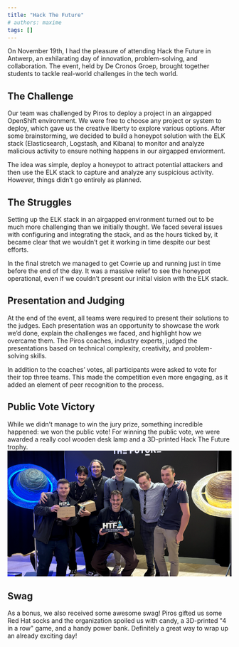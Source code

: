 ```yaml
---
title: "Hack The Future"
# authors: maxime
tags: []
---
```


On November 19th, I had the pleasure of attending Hack the Future in Antwerp, an exhilarating day of innovation, problem-solving, and collaboration. The event, held by De Cronos Groep, brought together students to tackle real-world challenges in the tech world.
<!-- truncate -->
## The Challenge

Our team was challenged by Piros to deploy a project in an airgapped OpenShift environment. We were free to choose any project or system to deploy, which gave us the creative liberty to explore various options. After some brainstorming, we decided to build a honeypot solution with the ELK stack (Elasticsearch, Logstash, and Kibana) to monitor and analyze malicious activity to ensure nothing happens in our airgapped enviorment.

The idea was simple, deploy a honeypot to attract potential attackers and then use the ELK stack to capture and analyze any suspicious activity. However, things didn’t go entirely as planned.

## The Struggles
Setting up the ELK stack in an airgapped environment turned out to be much more challenging than we initially thought. We faced several issues with configuring and integrating the stack, and as the hours ticked by, it became clear that we wouldn’t get it working in time despite our best efforts.

In the final stretch we managed to get Cowrie up and running just in time before the end of the day. It was a massive relief to see the honeypot operational, even if we couldn’t present our initial vision with the ELK stack.

## Presentation and Judging
At the end of the event, all teams were required to present their solutions to the judges. Each presentation was an opportunity to showcase the work we’d done, explain the challenges we faced, and highlight how we overcame them. The Piros coaches, industry experts, judged the presentations based on technical complexity, creativity, and problem-solving skills.

In addition to the coaches’ votes, all participants were asked to vote for their top three teams. This made the competition even more engaging, as it added an element of peer recognition to the process.

## Public Vote Victory
While we didn’t manage to win the jury prize, something incredible happened: we won the public vote! For winning the public vote, we were awarded a really cool wooden desk lamp and a 3D-printed Hack The Future trophy.  
![victory](./img/htf1.png)

## Swag
As a bonus, we also received some awesome swag! Piros gifted us some Red Hat socks and the organization spoiled us with candy, a 3D-printed "4 in a row" game, and a handy power bank. Definitely a great way to wrap up an already exciting day!